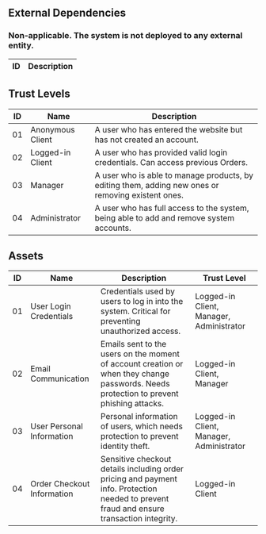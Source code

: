 ## External Dependencies

### Non-applicable. The system is not deployed to any external entity.
| ID | Description                                           |
|----|-------------------------------------------------------|

## Trust Levels

| ID | Name             | Description                                                                                        |
|----|------------------|----------------------------------------------------------------------------------------------------|
| 01 | Anonymous Client | A user who has entered the website but has not created an account.                                 |
| 02 | Logged-in Client | A user who has provided valid login credentials. Can access previous Orders.                       |
| 03 | Manager          | A user who is able to manage products, by editing them, adding new ones or removing existent ones. |
| 04 | Administrator    | A user who has full access to the system, being able to add and remove system accounts.            |


## Assets

| ID | Name                       | Description                                                                                                                               | Trust Level                              |
|----|----------------------------|-------------------------------------------------------------------------------------------------------------------------------------------|------------------------------------------|
| 01 | User Login Credentials     | Credentials used by users to log in into the system. Critical for preventing unauthorized access.                                         | Logged-in Client, Manager, Administrator |
| 02 | Email Communication        | Emails sent to the users on the moment of account creation or when they change passwords. Needs protection to prevent phishing attacks.   | Logged-in Client, Manager                |
| 03 | User Personal Information  | Personal information of users, which needs protection to prevent identity theft.                                                          | Logged-in Client, Manager, Administrator |
| 04 | Order Checkout Information | Sensitive checkout details including order pricing and payment info. Protection needed to prevent fraud and ensure transaction integrity. | Logged-in Client                         |
